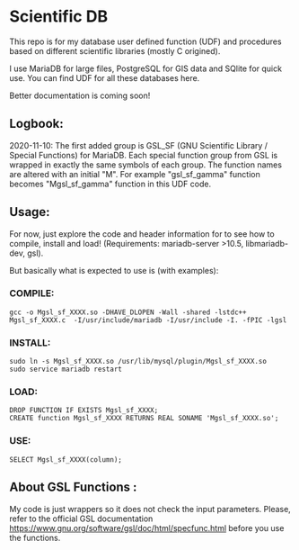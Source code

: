 # Scientific DB
This repo is for my database user defined function (UDF) and procedures based on different scientific libraries (mostly C origined). 

I use MariaDB for large files, PostgreSQL for GIS data and SQlite for quick use. You can find UDF for all these databases here. 

Better documentation is coming soon!

## Logbook:
2020-11-10: The first added group is GSL_SF (GNU Scientific Library / Special Functions) for MariaDB. Each special function group from GSL is wrapped in exactly the same symbols of each group. The function names are altered with an initial "M". For example "gsl_sf_gamma" function becomes "Mgsl_sf_gamma" function in this UDF code. 

## Usage: 
For now, just explore the code and header information for to see how to compile, install and load! (Requirements: mariadb-server >10.5, libmariadb-dev, gsl).

But basically what is expected to use is (with examples):
### COMPILE:
    gcc -o Mgsl_sf_XXXX.so -DHAVE_DLOPEN -Wall -shared -lstdc++  Mgsl_sf_XXXX.c  -I/usr/include/mariadb -I/usr/include -I. -fPIC -lgsl
### INSTALL:
    sudo ln -s Mgsl_sf_XXXX.so /usr/lib/mysql/plugin/Mgsl_sf_XXXX.so
    sudo service mariadb restart
### LOAD:
    DROP FUNCTION IF EXISTS Mgsl_sf_XXXX;
    CREATE function Mgsl_sf_XXXX RETURNS REAL SONAME 'Mgsl_sf_XXXX.so';  
### USE:
    SELECT Mgsl_sf_XXXX(column);

 
## About GSL Functions : 
My code is just wrappers so it does not check the input parameters. Please, refer to the official GSL documentation https://www.gnu.org/software/gsl/doc/html/specfunc.html before you use the functions.



